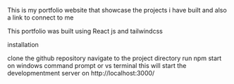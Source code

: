 This is my portfolio website that showcase the projects i have built and also a link to connect to me



This portfolio was built using React js and tailwindcss


installation

clone the github repository
navigate to the project directory
run npm start on windows command prompt or vs terminal
this will start the developmentment server on http://localhost:3000/
